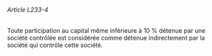 ###### Article L233-4

Toute participation au capital même inférieure à 10 % détenue par une société contrôlée est considérée comme détenue indirectement par la société qui contrôle cette société.

